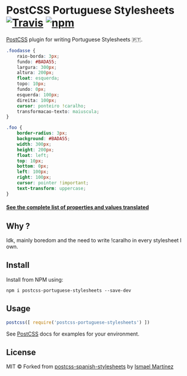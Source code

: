 # PostCSS Portuguese Stylesheets [![Travis](https://travis-ci.org/SaraVieira/postcss-portuguese-stylesheets.svg?branch=master)](https://travis-ci.org/SaraVieira/postcss-portuguese-stylesheets) [![npm](https://badge.fury.io/js/postcss-portuguese-stylesheets.svg)](https://www.npmjs.com/package/postcss-portuguese-stylesheets)

[PostCSS] plugin for writing Portuguese Stylesheets :portugal:.

[PostCSS]: https://github.com/postcss/postcss
[ci-img]:  https://travis-ci.org/ismamz/postcss-spanish-stylesheets.svg
[ci]:      https://travis-ci.org/ismamz/postcss-spanish-stylesheets

```css
.foodasse {
    raio-borda: 3px;
    fundo: #BADA55;
    largura: 300px;
    altura: 200px;
    float: esquerda;
    topo: 10px;
    fundo: 0px;
    esquerda: 100px;
    direita: 100px;
    cursor: ponteiro !caralho;
    transformacao-texto: maiuscula;
}
```

```css
.foo {
    border-radius: 3px;
    background: #BADA55;
    width: 300px;
    height: 200px;
    float: left;
    top: 10px;
    bottom: 0px;
    left: 100px;
    right: 100px;
    cursor: pointer !important;
    text-transform: uppercase;
}
```
#### [See the complete list of properties and values translated](https://github.com/SaraVieira/postcss-portuguese-stylesheets/blob/master/index.js)

## Why ?

Idk, mainly boredom and the need to write !caralho in every stylesheet I own.

## Install

Install from NPM using:

```
npm i postcss-portuguese-stylesheets --save-dev
```

## Usage

```js
postcss([ require('postcss-portuguese-stylesheets') ])
```

See [PostCSS] docs for examples for your environment.


## License

MIT ©
Forked from [postcss-spanish-stylesheets](https://github.com/ismamz/postcss-spanish-stylesheets) by [Ismael Martínez](http://isma.uy)
